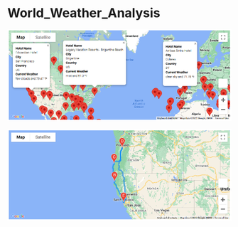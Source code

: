 # World_Weather_Analysis

![Possible Vacation Destinations](Vacation_Search/WeatherPy_vacation_map.png)

![Vacation Route](Vacation_Itinerary/WeatherPy_travel_map.png)
